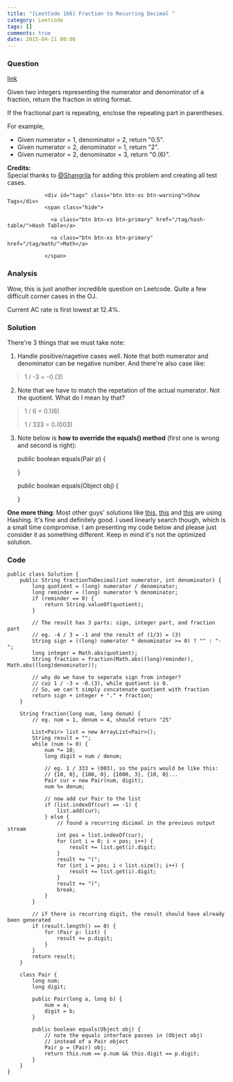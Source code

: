 ```yaml
---
title: "[LeetCode 166] Fraction to Recurring Decimal "
category: Leetcode
tags: []
comments: true
date: 2015-04-11 00:00
---
```



### Question 

[link](https://leetcode.com/problems/fraction-to-recurring-decimal/)

<div class="question-content">
              <p></p><p>Given two integers representing the numerator and denominator of a fraction, return the fraction in string format.</p>

<p>If the fractional part is repeating, enclose the repeating part in parentheses.</p>
<p>
For example,
</p><ul>
<li>Given numerator = 1, denominator = 2, return "0.5".</li>
<li>Given numerator = 2, denominator = 1, return "2".</li>
<li>Given numerator = 2, denominator = 3, return "0.(6)".</li>
</ul>
<p></p>

<p><b>Credits:</b><br>Special thanks to <a href="https://oj.leetcode.com/discuss/user/Shangrila">@Shangrila</a> for adding this problem and creating all test cases.</p><p></p>
              
                <div id="tags" class="btn btn-xs btn-warning">Show Tags</div>
                <span class="hide">
                  
                  <a class="btn btn-xs btn-primary" href="/tag/hash-table/">Hash Table</a>
                  
                  <a class="btn btn-xs btn-primary" href="/tag/math/">Math</a>
                  
                </span>
</div>

### Analysis

Wow, this is just another incredible question on Leetcode. Quite a few difficult corner cases in the OJ. 

Current AC rate is first lowest at 12.4%. 

### Solution

There're 3 things that we must take note: 

1. Handle positive/nagetive cases well. Note that both numerator and denominator can be negative number. And there're also case like: 

> 1 / -3 = -0.(3)

2. Note that we have to match the repetation of the actual numerator. Not the quotient. What do I mean by that? 

>1 / 6 = 0.1(6)
>
>1 / 333 = 0.(003)
    
3. Note below is __how to override the equals() method__ (first one is wrong and second is right): 

    public boolean equals(Pair p) {
        
    }

    public boolean equals(Object obj) {
        
    }

__One more thing__: Most other guys' solutions like [this](http://www.programcreek.com/2014/03/leetcode-fraction-to-recurring-decimal-java/), [this](http://blog.csdn.net/ljiabin/article/details/42025037) and [this](http://yuanhsh.iteye.com/blog/2176178) are using Hashing. It's fine and definitely good. I used linearly search though, which is a small time compromise. I am presenting my code below and please just consider it as something different. Keep in mind it's not the optimized solution. 

### Code

    public class Solution {
        public String fractionToDecimal(int numerator, int denominator) {
            long quotient = (long) numerator / denominator;
            long reminder = (long) numerator % denominator;
            if (reminder == 0) {
                return String.valueOf(quotient);
            }

            // The result has 3 parts: sign, integer part, and fraction part
            // eg. -4 / 3 = -1 and the result of (1/3) = (3)
            String sign = ((long) numerator * denominator >= 0) ? "" : "-";
            long integer = Math.abs(quotient);
            String fraction = fraction(Math.abs((long)reminder), Math.abs((long)denominator));

            // why do we have to seperate sign from integer?
            // cuz 1 / -3 = -0.(3), while quotient is 0. 
            // So, we can't simply concatenate quotient with fraction
            return sign + integer + "." + fraction;
        }

        String fraction(long num, long denum) {
            // eg. num = 1, denum = 4, should return "25"

            List<Pair> list = new ArrayList<Pair>();
            String result = "";
            while (num != 0) {
                num *= 10;
                long digit = num / denum;

                // eg. 1 / 333 = (003), so the pairs would be like this:
                // {10, 0}, {100, 0}, {1000, 3}, {10, 0}...
                Pair cur = new Pair(num, digit);
                num %= denum;

                // now add cur Pair to the list
                if (list.indexOf(cur) == -1) {
                    list.add(cur);
                } else {
                    // found a recurring dicimal in the previous output stream
                    int pos = list.indexOf(cur);
                    for (int i = 0; i < pos; i++) {
                        result += list.get(i).digit;
                    }
                    result += "(";
                    for (int i = pos; i < list.size(); i++) {
                        result += list.get(i).digit;
                    }
                    result += ")";
                    break;
                }
            }

            // if there is recurring digit, the result should have already been generated
            if (result.length() == 0) {
                for (Pair p: list) {
                    result += p.digit;
                }
            }
            return result;
        }

        class Pair {
            long num;
            long digit;

            public Pair(long a, long b) {
                num = a;
                digit = b;
            }

            public boolean equals(Object obj) {
                // note the equals interface passes in (Object obj)
                // instead of a Pair object
                Pair p = (Pair) obj;
                return this.num == p.num && this.digit == p.digit;
            }
        }
    }

